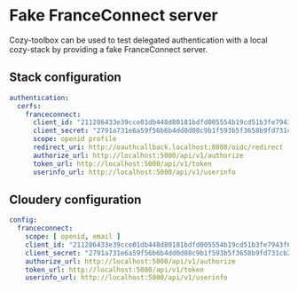 # Fake FranceConnect server

Cozy-toolbox can be used to test delegated authentication with a local
cozy-stack by providing a fake FranceConnect server.

## Stack configuration

```yaml
authentication:
  cerfs:
    franceconnect:
      client_id: "211286433e39cce01db448d80181bdfd005554b19cd51b3fe7943f6b3b86ab6e"
      client_secret: "2791a731e6a59f56b6b4dd0d08c9b1f593b5f3658b9fd731cb24248e2669af4b"
      scope: openid profile
      redirect_uri: http://oauthcallback.localhost:8080/oidc/redirect
      authorize_url: http://localhost:5000/api/v1/authorize
      token_url: http://localhost:5000/api/v1/token
      userinfo_url: http://localhost:5000/api/v1/userinfo
```

## Cloudery configuration

```yaml
config:
  franceconnect:
    scope: [ openid, email ]
    client_id: "211286433e39cce01db448d80181bdfd005554b19cd51b3fe7943f6b3b86ab6e"
    client_secret: "2791a731e6a59f56b6b4dd0d08c9b1f593b5f3658b9fd731cb24248e2669af4b"
    authorize_url: http://localhost:5000/api/v1/authorize
    token_url: http://localhost:5000/api/v1/token
    userinfo_url: http://localhost:5000/api/v1/userinfo
```
